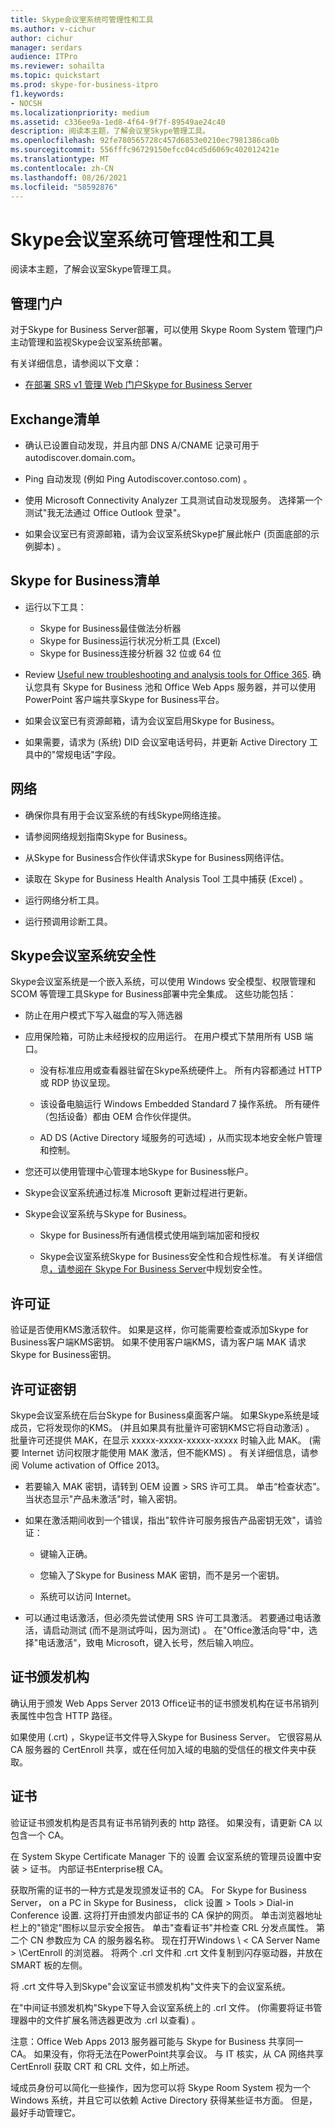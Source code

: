 ```yaml
---
title: Skype会议室系统可管理性和工具
ms.author: v-cichur
author: cichur
manager: serdars
audience: ITPro
ms.reviewer: sohailta
ms.topic: quickstart
ms.prod: skype-for-business-itpro
f1.keywords:
- NOCSH
ms.localizationpriority: medium
ms.assetid: c336ee9a-1ed8-4f64-9f7f-89549ae24c40
description: 阅读本主题，了解会议室Skype管理工具。
ms.openlocfilehash: 92fe780565728c457d6853e0210ec7981386ca0b
ms.sourcegitcommit: 556fffc96729150efcc04cd5d6069c402012421e
ms.translationtype: MT
ms.contentlocale: zh-CN
ms.lasthandoff: 08/26/2021
ms.locfileid: "58592876"
---
```

# <a name="skype-room-system-manageability-and-tools"></a>Skype会议室系统可管理性和工具
 
阅读本主题，了解会议室Skype管理工具。
  
## <a name="administrative-portal"></a>管理门户

对于Skype for Business Server部署，可以使用 Skype Room System 管理门户主动管理和监视Skype会议室系统部署。
  
有关详细信息，请参阅以下文章：
  
- [在部署 SRS v1 管理 Web 门户Skype for Business Server](../deploy-conferencing/room-system-v1-administrative-web-portal.md)
    
  
## <a name="exchange-checklist"></a>Exchange清单

- 确认已设置自动发现，并且内部 DNS A/CNAME 记录可用于 autodiscover.domain.com。
    
- Ping 自动发现 (例如 Ping Autodiscover.contoso.com) 。
    
- 使用 Microsoft Connectivity Analyzer 工具测试自动发现服务。 选择第一个测试"我无法通过 Office Outlook 登录"。
    
- 如果会议室已有资源邮箱，请为会议室系统Skype扩展此帐户 (页面底部的示例脚本) 。
    
## <a name="skype-for-business-checklist"></a>Skype for Business清单

- 运行以下工具：
    
  - Skype for Business最佳做法分析器     
  - Skype for Business运行状况分析工具 (Excel)     
  - Skype for Business连接分析器 32 位或 64 位
    
- Review [Useful new troubleshooting and analysis tools for Office 365](/archive/blogs/educloud/useful-new-troubleshooting-and-analysis-tools-for-office-365). 确认您具有 Skype for Business 池和 Office Web Apps 服务器，并可以使用 PowerPoint 客户端共享Skype for Business平台。
    
- 如果会议室已有资源邮箱，请为会议室启用Skype for Business。
    
- 如果需要，请求为 (系统) DID 会议室电话号码，并更新 Active Directory 工具中的"常规电话"字段。
    
## <a name="network"></a>网络

- 确保你具有用于会议室系统的有线Skype网络连接。
    
- 请参阅网络规划指南Skype for Business。
    
- 从Skype for Business合作伙伴请求Skype for Business网络评估。
    
- 读取在 Skype for Business Health Analysis Tool 工具中捕获 (Excel) 。
    
- 运行网络分析工具。
    
- 运行预调用诊断工具。
    
## <a name="skype-room-system-security"></a>Skype会议室系统安全性

Skype会议室系统是一个嵌入系统，可以使用 Windows 安全模型、权限管理和 SCOM 等管理工具Skype for Business部署中完全集成。 这些功能包括： 
  
- 防止在用户模式下写入磁盘的写入筛选器 
    
- 应用保险箱，可防止未经授权的应用运行。 在用户模式下禁用所有 USB 端口。
    
  - 没有标准应用或查看器驻留在Skype系统硬件上。 所有内容都通过 HTTP 或 RDP 协议呈现。
    
  - 该设备电脑运行 Windows Embedded Standard 7 操作系统。 所有硬件（包括设备）都由 OEM 合作伙伴提供。
    
  - AD DS (Active Directory 域服务的可选域) ，从而实现本地安全帐户管理和控制。
    
- 您还可以使用管理中心管理本地Skype for Business帐户。
    
- Skype会议室系统通过标准 Microsoft 更新过程进行更新。
    
- Skype会议室系统与Skype for Business。
    
  - Skype for Business所有通信模式使用端到端加密和授权
    
  - Skype会议室系统Skype for Business安全性和合规性标准。 有关详细信息[，请参阅在 Skype For Business Server](../../plan-your-deployment/security/security.md)中规划安全性。
    
## <a name="license"></a>许可证

验证是否使用KMS激活软件。 如果是这样，你可能需要检查或添加Skype for Business客户端KMS密钥。 如果不使用客户端KMS，请为客户端 MAK 请求Skype for Business密钥。
  
## <a name="license-keys"></a>许可证密钥

Skype会议室系统在后台Skype for Business桌面客户端。 如果Skype系统是域成员，它将发现你的KMS。  (并且如果具有批量许可密钥KMS它将自动激活) 。 批量许可还提供 MAK，在显示 xxxxx-xxxxx-xxxxx-xxxxx 时输入此 MAK。  (需要 Internet 访问权限才能使用 MAK 激活，但不能KMS) 。 有关详细信息，请参阅 Volume activation of Office 2013。
  
- 若要输入 MAK 密钥，请转到 OEM 设置 \> SRS 许可工具。 单击“检查状态”。 当状态显示"产品未激活"时，输入密钥。
    
- 如果在激活期间收到一个错误，指出"软件许可服务报告产品密钥无效"，请验证：
    
  - 键输入正确。
    
  - 您输入了Skype for Business MAK 密钥，而不是另一个密钥。
    
  - 系统可以访问 Internet。
    
- 可以通过电话激活，但必须先尝试使用 SRS 许可工具激活。 若要通过电话激活，请启动测试 (而不是测试呼叫，因为测试) 。 在"Office激活向导"中，选择"电话激活"，致电 Microsoft，键入长号，然后输入响应。
    
## <a name="certificate-authority"></a>证书颁发机构

确认用于颁发 Web Apps Server 2013 Office证书的证书颁发机构在证书吊销列表属性中包含 HTTP 路径。
  
如果使用 (.crt) ，Skype证书文件导入Skype for Business Server。 它很容易从 CA 服务器的 CertEnroll 共享，或在任何加入域的电脑的受信任的根文件夹中获取。
  
## <a name="certificates"></a>证书

验证证书颁发机构是否具有证书吊销列表的 http 路径。 如果没有，请更新 CA 以包含一个 CA。
  
在 System Skype Certificate Manager 下的 设置 会议室系统的管理员设置中安装 \> 证书。 内部证书Enterprise根 CA。
  
获取所需的证书的一种方式是发现颁发证书的 CA。 For Skype for Business Server， on a PC in Skype for Business， click 设置 \> Tools \> Dial-in Conference 设置. 这将打开由颁发内部证书的 CA 保护的网页。 单击浏览器地址栏上的"锁定"图标以显示安全报告。 单击"查看证书"并检查 CRL 分发点属性。 第二个 CN 参数应为 CA 的服务器名称。 现在打开Windows \\ \< CA Server Name \> \CertEnroll 的浏览器。 将两个 .crl 文件和 .crt 文件复制到闪存驱动器，并放在 SMART 板的左侧。
  
将 .crt 文件导入到Skype"会议室证书颁发机构"文件夹下的会议室系统。
  
在"中间证书颁发机构"Skype下导入会议室系统上的 .crl 文件。  (你需要将证书管理器中的文件扩展名筛选器更改为 .crl 以查看) 。
  
注意：Office Web Apps 2013 服务器可能与 Skype for Business 共享同一 CA。 如果没有，你将无法在PowerPoint共享会议。 与 IT 核实，从 CA 网络共享 CertEnroll 获取 CRT 和 CRL 文件，如上所述。 
  
域成员身份可以简化一些操作，因为您可以将 Skype Room System 视为一个 Windows 系统，并且它可以依赖 Active Directory 获得某些证书方面。 但是，最好手动管理它。
